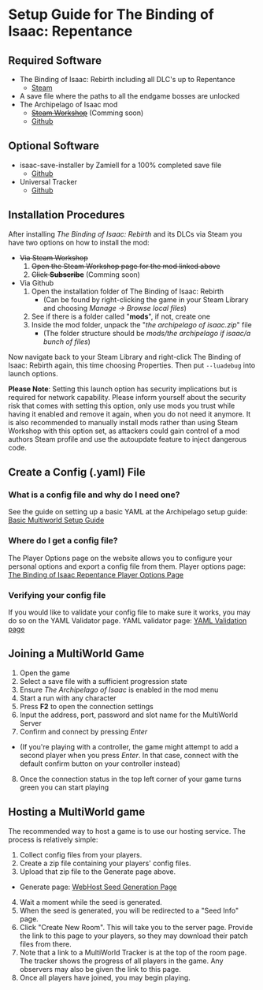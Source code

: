 # Setup Guide for The Binding of Isaac: Repentance

## Required Software
- The Binding of Isaac: Rebirth including all DLC's up to Repentance
  - [Steam](https://store.steampowered.com/bundle/2405/The_Binding_of_Isaac_Rebirth_Complete_Bundle/)
- A save file where the paths to all the endgame bosses are unlocked
- The Archipelago of Isaac mod
  - ~~[Steam Workshop]()~~ (Comming soon)
  - [Github](https://github.com/NaveTK/the-archipelago-of-isaac/releases/tag/v0.1)

## Optional Software
- isaac-save-installer by Zamiell for a 100% completed save file
  - [Github](https://github.com/Zamiell/isaac-save-installer/)
- Universal Tracker
  - [Github](https://github.com/FarisTheAncient/Archipelago/blob/tracker/worlds/tracker/docs/setup.md)

## Installation Procedures
After installing *The Binding of Isaac: Rebirth* and its DLCs via Steam you have two options on how to install the mod:
- ~~Via Steam Workshop~~
  1. ~~Open the Steam Workshop page for the mod linked above~~
  2. ~~Click **Subscribe**~~
     (Comming soon)
- Via Github
  1. Open the installation folder of The Binding of Isaac: Rebirth
     - (Can be found by right-clicking the game in your Steam Library and choosing *Manage -> Browse local files*)
  2. See if there is a folder called "**mods**", if not, create one
  3. Inside the mod folder, unpack the "*the archipelago of isaac.zip*" file
     - (The folder structure should be *mods/the archipelago if isaac/a bunch of files*)

Now navigate back to your Steam Library and right-click The Binding of Isaac: Rebirth again, this time choosing Properties. Then put `--luadebug` into launch options.

**Please Note**: Setting this launch option has security implications but is required for network capability. Please inform yourself about the security risk that comes with setting this option, only use mods you trust while having it enabled and remove it again, when you do not need it anymore. It is also recommended to manually install mods rather than using Steam Workshop with this option set, as attackers could gain control of a mod authors Steam profile and use the autoupdate feature to inject dangerous code.

## Create a Config (.yaml) File

### What is a config file and why do I need one?

See the guide on setting up a basic YAML at the Archipelago setup
guide: [Basic Multiworld Setup Guide](/tutorial/Archipelago/setup/en)

### Where do I get a config file?

The Player Options page on the website allows you to configure your personal options and export a config file from
them. Player options page: [The Binding of Isaac Repentance Player Options Page](/games/The%20Binding%20of%20Isaac%20Repentance/player-options)

### Verifying your config file

If you would like to validate your config file to make sure it works, you may do so on the YAML Validator page. YAML
validator page: [YAML Validation page](/check)

## Joining a MultiWorld Game
1. Open the game
2. Select a save file with a sufficient progression state
3. Ensure *The Archipelago of Isaac* is enabled in the mod menu
4. Start a run with any character
5. Press **F2** to open the connection settings
6. Input the address, port, password and slot name for the MultiWorld Server
7. Confirm and connect by pressing *Enter*
  - (If you're playing with a controller, the game might attempt to add a second player when you press *Enter*. In that case, connect with the default confirm button on your controller instead)
8. Once the connection status in the top left corner of your game turns green you can start playing

## Hosting a MultiWorld game
The recommended way to host a game is to use our hosting service. The process is relatively simple:

1. Collect config files from your players.
2. Create a zip file containing your players' config files.
3. Upload that zip file to the Generate page above.
  - Generate page: [WebHost Seed Generation Page](/generate)
4. Wait a moment while the seed is generated.
5. When the seed is generated, you will be redirected to a "Seed Info" page.
6. Click "Create New Room". This will take you to the server page. Provide the link to this page to your players, so they may download their patch files from there.
7. Note that a link to a MultiWorld Tracker is at the top of the room page. The tracker shows the progress of all players in the game. Any observers may also be given the link to this page.
8. Once all players have joined, you may begin playing.
